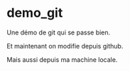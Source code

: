 # demo_git
Une démo de git qui se passe bien.

Et maintenant on modifie depuis github.

Mais aussi depuis ma machine locale.
